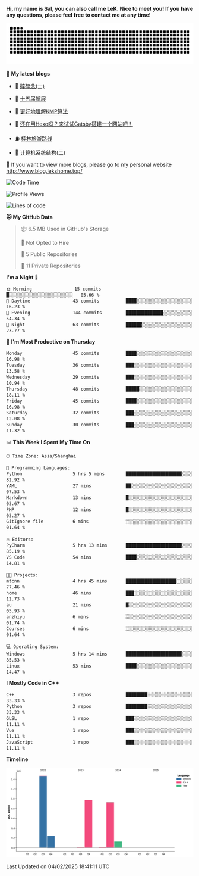 **Hi, my name is Sal, you can also call me LeK. Nice to meet you! If you have any questions, please feel free to contact me at any time!**

![snake](https://raw.githubusercontent.com/LeKZzzz/LeKZzzz/output/github-contribution-grid-snake.svg)


👀 **My latest blogs**
<!-- BLOG-POST-LIST:START -->
- 🫣 [碎碎念&lpar;一&rpar;](http://www.blog.lekshome.top/2025/02/01/sui-sui-nian-yi/) 

- 🧐 [十五届航展](http://www.blog.lekshome.top/2024/11/14/shi-wu-jie-hang-zhan/) 

- 🤖 [更好地理解KMP算法](http://www.blog.lekshome.top/2024/11/10/geng-hao-di-li-jie-kmp-suan-fa/) 

- 📝 [还在用Hexo吗？来试试Gatsby搭建一个网站吧！](http://www.blog.lekshome.top/2024/08/20/shi-yong-gatsby-da-jian-ge-ren-wang-zhan/) 

- ⛽️ [桂林旅游路线](http://www.blog.lekshome.top/2024/04/28/gui-lin-lu-you-lu-xian/) 

- 🦣 [计算机系统结构&lpar;二&rpar;](http://www.blog.lekshome.top/2024/04/21/ji-suan-ji-xi-tong-jie-gou-er/) 
<!-- BLOG-POST-LIST:END -->

🥰 If you want to view more blogs, please go to my personal website http://www.blog.lekshome.top/


<!--START_SECTION:waka-->
![Code Time](http://img.shields.io/badge/Code%20Time-426%20hrs%203%20mins-blue)

![Profile Views](http://img.shields.io/badge/Profile%20Views-0-blue)

![Lines of code](https://img.shields.io/badge/From%20Hello%20World%20I%27ve%20Written-3.7%20million%20lines%20of%20code-blue)

**🐱 My GitHub Data** 

> 📦 6.5 MB Used in GitHub's Storage 
 > 
> 🚫 Not Opted to Hire
 > 
> 📜 5 Public Repositories 
 > 
> 🔑 11 Private Repositories 
 > 
**I'm a Night 🦉** 

```text
🌞 Morning                15 commits          █░░░░░░░░░░░░░░░░░░░░░░░░   05.66 % 
🌆 Daytime                43 commits          ████░░░░░░░░░░░░░░░░░░░░░   16.23 % 
🌃 Evening                144 commits         ██████████████░░░░░░░░░░░   54.34 % 
🌙 Night                  63 commits          ██████░░░░░░░░░░░░░░░░░░░   23.77 % 
```
📅 **I'm Most Productive on Thursday** 

```text
Monday                   45 commits          ████░░░░░░░░░░░░░░░░░░░░░   16.98 % 
Tuesday                  36 commits          ███░░░░░░░░░░░░░░░░░░░░░░   13.58 % 
Wednesday                29 commits          ███░░░░░░░░░░░░░░░░░░░░░░   10.94 % 
Thursday                 48 commits          █████░░░░░░░░░░░░░░░░░░░░   18.11 % 
Friday                   45 commits          ████░░░░░░░░░░░░░░░░░░░░░   16.98 % 
Saturday                 32 commits          ███░░░░░░░░░░░░░░░░░░░░░░   12.08 % 
Sunday                   30 commits          ███░░░░░░░░░░░░░░░░░░░░░░   11.32 % 
```


📊 **This Week I Spent My Time On** 

```text
🕑︎ Time Zone: Asia/Shanghai

💬 Programming Languages: 
Python                   5 hrs 5 mins        █████████████████████░░░░   82.92 % 
YAML                     27 mins             ██░░░░░░░░░░░░░░░░░░░░░░░   07.53 % 
Markdown                 13 mins             █░░░░░░░░░░░░░░░░░░░░░░░░   03.67 % 
PHP                      12 mins             █░░░░░░░░░░░░░░░░░░░░░░░░   03.27 % 
GitIgnore file           6 mins              ░░░░░░░░░░░░░░░░░░░░░░░░░   01.64 % 

🔥 Editors: 
PyCharm                  5 hrs 13 mins       █████████████████████░░░░   85.19 % 
VS Code                  54 mins             ████░░░░░░░░░░░░░░░░░░░░░   14.81 % 

🐱‍💻 Projects: 
mtcnn                    4 hrs 45 mins       ███████████████████░░░░░░   77.46 % 
home                     46 mins             ███░░░░░░░░░░░░░░░░░░░░░░   12.73 % 
au                       21 mins             █░░░░░░░░░░░░░░░░░░░░░░░░   05.93 % 
anzhiyu                  6 mins              ░░░░░░░░░░░░░░░░░░░░░░░░░   01.74 % 
Courses                  6 mins              ░░░░░░░░░░░░░░░░░░░░░░░░░   01.64 % 

💻 Operating System: 
Windows                  5 hrs 14 mins       █████████████████████░░░░   85.53 % 
Linux                    53 mins             ████░░░░░░░░░░░░░░░░░░░░░   14.47 % 
```

**I Mostly Code in C++** 

```text
C++                      3 repos             ████████░░░░░░░░░░░░░░░░░   33.33 % 
Python                   3 repos             ████████░░░░░░░░░░░░░░░░░   33.33 % 
GLSL                     1 repo              ███░░░░░░░░░░░░░░░░░░░░░░   11.11 % 
Vue                      1 repo              ███░░░░░░░░░░░░░░░░░░░░░░   11.11 % 
JavaScript               1 repo              ███░░░░░░░░░░░░░░░░░░░░░░   11.11 % 
```



**Timeline**

![Lines of Code chart](https://raw.githubusercontent.com/LeKZzzz/LeKZzzz/master/assets/bar_graph.png)


 Last Updated on 04/02/2025 18:41:11 UTC
<!--END_SECTION:waka-->
